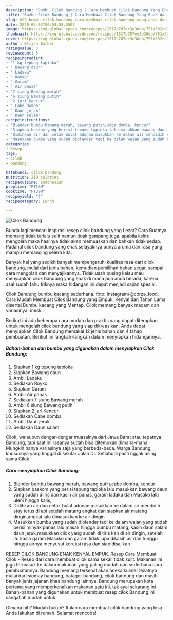 ```yaml
---
description: "Bumbu Cilok Bandung | Cara Membuat Cilok Bandung Yang Enak dan Simpel"
title: "Bumbu Cilok Bandung | Cara Membuat Cilok Bandung Yang Enak dan Simpel"
slug: 898-bumbu-cilok-bandung-cara-membuat-cilok-bandung-yang-enak-dan-simpel
date: 2020-06-03T06:54:58.550Z
image: https://img-global.cpcdn.com/recipes/1517b787ee3e30db/751x532cq70/cilok-bandung-foto-resep-utama.jpg
thumbnail: https://img-global.cpcdn.com/recipes/1517b787ee3e30db/751x532cq70/cilok-bandung-foto-resep-utama.jpg
cover: https://img-global.cpcdn.com/recipes/1517b787ee3e30db/751x532cq70/cilok-bandung-foto-resep-utama.jpg
author: Elijah Barber
ratingvalue: 3
reviewcount: 5
recipeingredient:
- "1 kg tepung tapioka"
- " Bawang daun"
- " Ladaku"
- " Royko"
- " Garam"
- " Air panas"
- "7 siung Bawang merah"
- "6 siung Bawang putih"
- "2 jari Kencur"
- " Cabe domba"
- " Daun jeruk"
- " Daun salam"
recipeinstructions:
- "Blender bumbu bawang merah, bawang putih,cabe domba, kencur"
- "Siapkan baskom yang berisi tepung tapioka lalu masukkan bawang daun yang sudah diiris dan kasih air panas, garam ladaku dan Masako lalu uleni hingga kalis,"
- "Didihkan air dan cetak bulat adonan masukkan ke dalam air mendidih stay terus di api setelah matang angkat dan siapkan air matang dingin,angkat lalu dimasukkan ke air dingin"
- "Masukkan bumbu yang sudah diblender tadi ke dalam wajan yang sudah berisi minyak panas lalu masak hingga bumbu matang, kasih daun salam daun jeruk,masukkan cilok yang sudah di tiris kan di air dingin, setelah itu kasih garam Masako dan garam tidak lupa dikasih air dan tunggu hingga airnya menyusut koreksi rasa dan siap disajikan"
categories:
- Resep
tags:
- cilok
- bandung

katakunci: cilok bandung 
nutrition: 219 calories
recipecuisine: Indonesian
preptime: "PT16M"
cooktime: "PT39M"
recipeyield: "4"
recipecategory: Lunch

---
```



![Cilok Bandung](https://img-global.cpcdn.com/recipes/1517b787ee3e30db/751x532cq70/cilok-bandung-foto-resep-utama.jpg)

Bunda lagi mencari inspirasi resep cilok bandung yang Lezat? Cara Buatnya memang tidak terlalu sulit namun tidak gampang juga. apabila keliru mengolah maka hasilnya tidak akan memuaskan dan bahkan tidak sedap. Padahal cilok bandung yang enak selayaknya punya aroma dan rasa yang mampu memancing selera kita.

Banyak hal yang sedikit banyak mempengaruhi kualitas rasa dari cilok bandung, mulai dari jenis bahan, kemudian pemilihan bahan segar, sampai cara mengolah dan menyajikannya. Tidak usah pusing kalau mau menyiapkan cilok bandung yang enak di mana pun anda berada, karena asal sudah tahu triknya maka hidangan ini dapat menjadi sajian spesial.

Cilok Bandung bumbu kacang sederhana. foto: Instagram/@corza_food. Cara Mudah Membuat Cilok Bandung yang Empuk, Kenyal dan Tahan Lama disertai Bumbu kacang yang Mantap. Cilok memang banyak macam dan variasinya. meski.


Berikut ini ada beberapa cara mudah dan praktis yang dapat diterapkan untuk mengolah cilok bandung yang siap dikreasikan. Anda dapat menyiapkan Cilok Bandung memakai 12 jenis bahan dan 4 tahap pembuatan. Berikut ini langkah-langkah dalam menyiapkan hidangannya.

<!--inarticleads1-->

##### Bahan-bahan dan bumbu yang digunakan dalam menyiapkan Cilok Bandung:

1. Siapkan 1 kg tepung tapioka
1. Siapkan  Bawang daun
1. Ambil  Ladaku
1. Sediakan  Royko
1. Siapkan  Garam
1. Ambil  Air panas
1. Sediakan 7 siung Bawang merah
1. Ambil 6 siung Bawang putih
1. Siapkan 2 jari Kencur
1. Sediakan  Cabe domba
1. Ambil  Daun jeruk
1. Sediakan  Daun salam


Cilok, walaupun dengar-dengar muasalnya dari Jawa Barat atau tepatnya Bandung, tapi saat ini rasanya sudah bisa ditemukan dimana-mana. Mungkin hanya variasinya saja yang berbeda-beda. Warga Bandung, khususnya yang tinggal di sekitar Jalan Dr. Setiabudi pasti nggak asing sama Cilok. 

<!--inarticleads2-->

##### Cara menyiapkan Cilok Bandung:

1. Blender bumbu bawang merah, bawang putih,cabe domba, kencur
1. Siapkan baskom yang berisi tepung tapioka lalu masukkan bawang daun yang sudah diiris dan kasih air panas, garam ladaku dan Masako lalu uleni hingga kalis,
1. Didihkan air dan cetak bulat adonan masukkan ke dalam air mendidih stay terus di api setelah matang angkat dan siapkan air matang dingin,angkat lalu dimasukkan ke air dingin
1. Masukkan bumbu yang sudah diblender tadi ke dalam wajan yang sudah berisi minyak panas lalu masak hingga bumbu matang, kasih daun salam daun jeruk,masukkan cilok yang sudah di tiris kan di air dingin, setelah itu kasih garam Masako dan garam tidak lupa dikasih air dan tunggu hingga airnya menyusut koreksi rasa dan siap disajikan


RESEP CILOK BANDUNG ENAK KENYAL EMPUK. Resep Cara Membuat Cilok - Resep dari cara membuat cilok sama sekali tidak sulit. Makanan ini juga termasuk ke dalam makanan yang paling mudah dan sederhana cara pembuatannya. Bandung memang terkenal akan aneka kuliner lezatnya mulai dari siomay bandung, batagor bandung, cilok bandung dan masih banyak jenis jajanan khas bandung lainnya. Bandung merupakan kota pertama yang memperkenalkan makanan satu ini, tak ayal sekarang ini Bahan-bahan yang digunakan untuk membuat resep cilok Bandung ini sangatlah mudah untuk. 

Gimana nih? Mudah bukan? Itulah cara membuat cilok bandung yang bisa Anda lakukan di rumah. Selamat mencoba!
